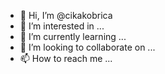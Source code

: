 - 👋 Hi, I’m @cikakobrica
- 👀 I’m interested in ...
- 🌱 I’m currently learning ...
- 💞️ I’m looking to collaborate on ...
- 📫 How to reach me ...

<!---
cikakobrica/cikakobrica is a ✨ special ✨ repository because its `README.md` (this file) appears on your GitHub profile.
You can click the Preview link to take a look at your changes.
--->
